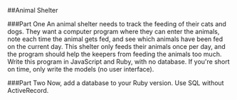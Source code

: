 ##Animal Shelter

###Part One
An animal shelter needs to track the feeding of their cats and dogs. They want a computer program where they can enter the animals, note each time the animal gets fed, and see which animals have been fed on the current day. This shelter only feeds their animals once per day, and the program should help the keepers from feeding the animals too much. Write this program in JavaScript and Ruby, with no database. If you're short on time, only write the models (no user interface).

###Part Two
Now, add a database to your Ruby version. Use SQL without ActiveRecord.